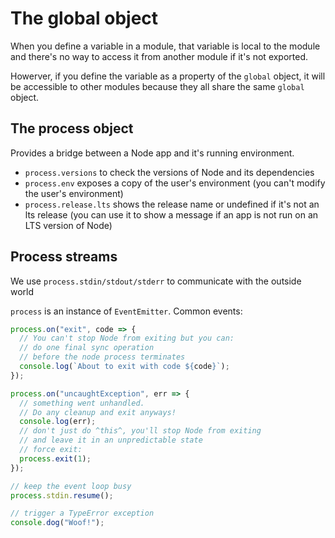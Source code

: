 # The global object

When you define a variable in a module, that variable is local to the module and there's no way to access it from another module if it's not exported.

Howerver, if you define the variable as a property of the `global` object, it will be accessible to other modules because they all share the same `global` object.

## The process object

Provides a bridge between a Node app and it's running environment.

- `process.versions` to check the versions of Node and its dependencies
- `process.env` exposes a copy of the user's environment (you can't modify the user's environment)
- `process.release.lts` shows the release name or undefined if it's not an lts release (you can use it to show a message if an app is not run on an LTS version of Node)

## Process streams

We use `process.stdin/stdout/stderr` to communicate with the outside world

`process` is an instance of `EventEmitter`. Common events:

```js
process.on("exit", code => {
  // You can't stop Node from exiting but you can:
  // do one final sync operation
  // before the node process terminates
  console.log(`About to exit with code ${code}`);
});

process.on("uncaughtException", err => {
  // something went unhandled.
  // Do any cleanup and exit anyways!
  console.log(err);
  // don't just do ^this^, you'll stop Node from exiting
  // and leave it in an unpredictable state
  // force exit:
  process.exit(1);
});

// keep the event loop busy
process.stdin.resume();

// trigger a TypeError exception
console.dog("Woof!");
```
